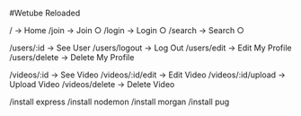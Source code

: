 #Wetube Reloaded

/ -> Home
/join -> Join ○
/login -> Login ○
/search -> Search ○

/users/:id -> See User
/users/logout -> Log Out
/users/edit -> Edit My Profile
/users/delete -> Delete My Profile

/videos/:id -> See Video
/videos/:id/edit -> Edit Video
/videos/:id/upload -> Upload Video
/videos/delete -> Delete Video

/install express
/install nodemon
/install morgan
/install pug
